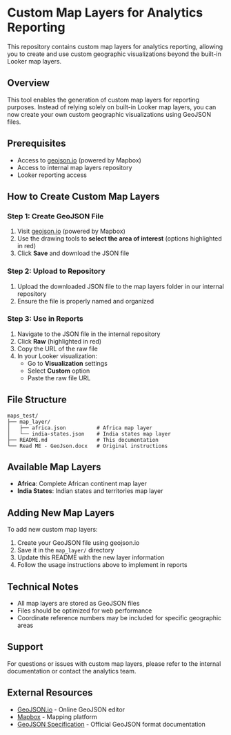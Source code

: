 # Custom Map Layers for Analytics Reporting

This repository contains custom map layers for analytics reporting, allowing you to create and use custom geographic visualizations beyond the built-in Looker map layers.

## Overview

This tool enables the generation of custom map layers for reporting purposes. Instead of relying solely on built-in Looker map layers, you can now create your own custom geographic visualizations using GeoJSON files.

## Prerequisites

- Access to [geojson.io](https://geojson.io) (powered by Mapbox)
- Access to internal map layers repository
- Looker reporting access

## How to Create Custom Map Layers

### Step 1: Create GeoJSON File

1. Visit [geojson.io](https://geojson.io) (powered by Mapbox)
2. Use the drawing tools to **select the area of interest** (options highlighted in red)
3. Click **Save** and download the JSON file

### Step 2: Upload to Repository

1. Upload the downloaded JSON file to the map layers folder in our internal repository
2. Ensure the file is properly named and organized

### Step 3: Use in Reports

1. Navigate to the JSON file in the internal repository
2. Click **Raw** (highlighted in red)
3. Copy the URL of the raw file
4. In your Looker visualization:
   - Go to **Visualization** settings
   - Select **Custom** option
   - Paste the raw file URL

## File Structure

```
maps_test/
├── map_layer/
│   ├── africa.json          # Africa map layer
│   └── india-states.json    # India states map layer
├── README.md                # This documentation
└── Read ME - GeoJson.docx   # Original instructions
```

## Available Map Layers

- **Africa**: Complete African continent map layer
- **India States**: Indian states and territories map layer

## Adding New Map Layers

To add new custom map layers:

1. Create your GeoJSON file using geojson.io
2. Save it in the `map_layer/` directory
3. Update this README with the new layer information
4. Follow the usage instructions above to implement in reports

## Technical Notes

- All map layers are stored as GeoJSON files
- Files should be optimized for web performance
- Coordinate reference numbers may be included for specific geographic areas

## Support

For questions or issues with custom map layers, please refer to the internal documentation or contact the analytics team.

## External Resources

- [GeoJSON.io](https://geojson.io) - Online GeoJSON editor
- [Mapbox](https://mapbox.com) - Mapping platform
- [GeoJSON Specification](https://geojson.org/) - Official GeoJSON format documentation